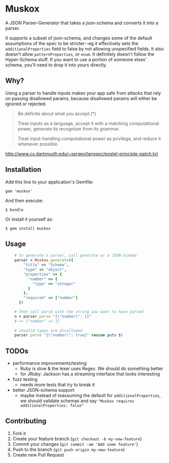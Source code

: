 # Muskox

A JSON Parser-Generator that takes a json-schema and converts it into a parser.

It supports a subset of json-schema, and changes some of the default assumptions of the spec to be stricter--eg it effectively sets the `additionalProperties` field to false by not allowing unspecified fields. It also doesn't allow `patternProperties`, or `enum`. It definitely doesn't follow the Hyper-Schema stuff. If you want to use a portion of someone elses' schema, you'll need to drop it into yours directly.

## Why?

Using a parser to handle inputs makes your app safe from attacks that rely on passing disallowed params, because disallowed params will either be ignored or rejected.

> Be definite about what you accept.(*) 
>
> Treat inputs as a language, accept it with a matching computational
> power, generate its recognizer from its grammar.
>
> Treat input-handling computational power as privilege, and reduce it
> whenever possible.

http://www.cs.dartmouth.edu/~sergey/langsec/postel-principle-patch.txt

## Installation

Add this line to your application's Gemfile:

    gem 'muskox'

And then execute:

    $ bundle

Or install it yourself as:

    $ gem install muskox

## Usage

```ruby
    # to generate a parser, call generate w/ a JSON-Schema
    parser = Muskox.generate({
        "title" => "Schema",
        "type" => "object",
        "properties" => {
          "number" => {
            "type" => "integer"
          }
        },
        "required" => ["number"]
      })

    # then call parse with the string you want to have parsed
    n = parser.parse "{\"number\": 1}"
    # => {"number" => 1}
    
    # invalid types are disallowed
    parser.parse "{\"number\": true}" rescue puts $!
```

## TODOs

* performance improvements/testing
  * Ruby is slow & the lexer uses Regex. We should do something better
  * for JRuby: Jackson has a streaming interface that looks interesting
* fuzz testing
  * needs more tests that try to break it
* better JSON-schema support
  * maybe instead of reassuming the default for `additionalProperties`, we should validate schemas and say `"Muskox requires additionalProperties: false"`

## Contributing

1. Fork it
2. Create your feature branch (`git checkout -b my-new-feature`)
3. Commit your changes (`git commit -am 'Add some feature'`)
4. Push to the branch (`git push origin my-new-feature`)
5. Create new Pull Request

